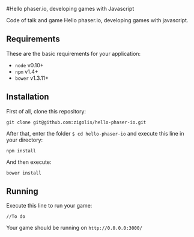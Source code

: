 #Hello phaser.io, developing games with Javascript

Code of talk and game Hello phaser.io, developing games with javascript.

## Requirements

These are the basic requirements for your application:

* ```node``` v0.10+
* ```npm```  v1.4+
* ```bower```  v1.3.11+

## Installation

First of all, clone this repository:

	git clone git@github.com:zigolis/hello-phaser-io.git

After that, enter the folder ```$ cd hello-phaser-io``` and execute this line in your directory:

    npm install

And then execute:

    bower install

## Running

Execute this line to run your game:

    //To do

Your game should be running on ```http://0.0.0.0:3000/```
